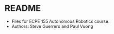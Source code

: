 # README #

* Files for ECPE 155 Autonomous Robotics course.
* Authors: Steve Guerrero and Paul Vuong
